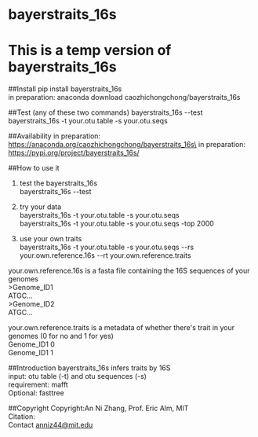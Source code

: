 # bayerstraits_16s
# This is a temp version of bayerstraits_16s
##Install
pip install bayerstraits_16s\
in preparation: anaconda download caozhichongchong/bayerstraits_16s

##Test (any of these two commands)
bayerstraits_16s --test\
bayerstraits_16s -t your.otu.table -s your.otu.seqs

##Availability
in preparation: https://anaconda.org/caozhichongchong/bayerstraits_16s\
in preparation: https://pypi.org/project/bayerstraits_16s/

##How to use it
1. test the bayerstraits_16s\
bayerstraits_16s --test

2. try your data\
bayerstraits_16s -t your.otu.table -s your.otu.seqs\
bayerstraits_16s -t your.otu.table -s your.otu.seqs -top 2000

3. use your own traits\
bayerstraits_16s -t your.otu.table -s your.otu.seqs --rs your.own.reference.16s --rt your.own.reference.traits

your.own.reference.16s is a fasta file containing the 16S sequences of your genomes\
\>Genome_ID1\
ATGC...\
\>Genome_ID2\
ATGC...

your.own.reference.traits is a metadata of whether there's trait in your genomes (0 for no and 1 for yes)\
Genome_ID1   0\
Genome_ID1   1

##Introduction
bayerstraits_16s infers traits by 16S\
input: otu table (-t) and otu sequences (-s)\
requirement: mafft\
Optional: fasttree

##Copyright
Copyright:An Ni Zhang, Prof. Eric Alm, MIT\
Citation:\
Contact anniz44@mit.edu
